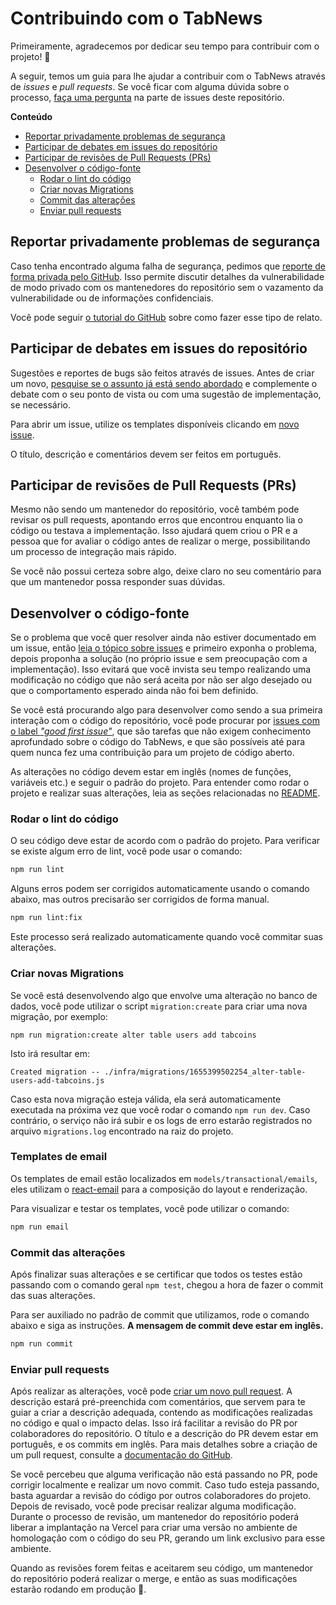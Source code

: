 # Contribuindo com o TabNews

Primeiramente, agradecemos por dedicar seu tempo para contribuir com o projeto! 🎉

A seguir, temos um guia para lhe ajudar a contribuir com o TabNews através de _issues_ e _pull requests_. Se você ficar com alguma dúvida sobre o processo, [faça uma pergunta](https://github.com/filipedeschamps/tabnews.com.br/issues/new?labels=dúvida&projects=&template=3_question.yml) na parte de issues deste repositório.

**Conteúdo**

- [Reportar privadamente problemas de segurança](#reportar-privadamente-problemas-de-segurança)
- [Participar de debates em issues do repositório](#participar-de-debates-em-issues-do-repositório)
- [Participar de revisões de Pull Requests (PRs)](#participar-de-revisões-de-pull-requests-prs)
- [Desenvolver o código-fonte](#desenvolver-o-código-fonte)
  - [Rodar o lint do código](#rodar-o-lint-do-código)
  - [Criar novas Migrations](#criar-novas-migrations)
  - [Commit das alterações](#commit-das-alterações)
  - [Enviar pull requests](#enviar-pull-requests)

## Reportar privadamente problemas de segurança

Caso tenha encontrado alguma falha de segurança, pedimos que [reporte de forma privada pelo GitHub](https://github.com/filipedeschamps/tabnews.com.br/security/advisories/new). Isso permite discutir detalhes da vulnerabilidade de modo privado com os mantenedores do repositório sem o vazamento da vulnerabilidade ou de informações confidenciais.

Você pode seguir [o tutorial do GitHub](https://docs.github.com/pt/code-security/security-advisories/guidance-on-reporting-and-writing-information-about-vulnerabilities/privately-reporting-a-security-vulnerability#privately-reporting-a-security-vulnerability) sobre como fazer esse tipo de relato.

## Participar de debates em issues do repositório

Sugestões e reportes de bugs são feitos através de issues. Antes de criar um novo, [pesquise se o assunto já está sendo abordado](https://github.com/filipedeschamps/tabnews.com.br/issues) e complemente o debate com o seu ponto de vista ou com uma sugestão de implementação, se necessário.

Para abrir um issue, utilize os templates disponíveis clicando em [novo issue](https://github.com/filipedeschamps/tabnews.com.br/issues/new/choose).

O título, descrição e comentários devem ser feitos em português.

## Participar de revisões de Pull Requests (PRs)

Mesmo não sendo um mantenedor do repositório, você também pode revisar os pull requests, apontando erros que encontrou enquanto lia o código ou testava a implementação. Isso ajudará quem criou o PR e a pessoa que for avaliar o código antes de realizar o merge, possibilitando um processo de integração mais rápido.

Se você não possui certeza sobre algo, deixe claro no seu comentário para que um mantenedor possa responder suas dúvidas.

## Desenvolver o código-fonte

Se o problema que você quer resolver ainda não estiver documentado em um issue, então [leia o tópico sobre issues](#participar-de-debates-em-issues-do-repositório) e primeiro exponha o problema, depois proponha a solução (no próprio issue e sem preocupação com a implementação). Isso evitará que você invista seu tempo realizando uma modificação no código que não será aceita por não ser algo desejado ou que o comportamento esperado ainda não foi bem definido.

Se você está procurando algo para desenvolver como sendo a sua primeira interação com o código do repositório, você pode procurar por [issues com o label _"good first issue"_](https://github.com/filipedeschamps/tabnews.com.br/contribute), que são tarefas que não exigem conhecimento aprofundado sobre o código do TabNews, e que são possíveis até para quem nunca fez uma contribuição para um projeto de código aberto.

As alterações no código devem estar em inglês (nomes de funções, variáveis etc.) e seguir o padrão do projeto. Para entender como rodar o projeto e realizar suas alterações, leia as seções relacionadas no [README](/README.md#instalar-e-rodar-o-projeto).

### Rodar o lint do código

O seu código deve estar de acordo com o padrão do projeto. Para verificar se existe algum erro de lint, você pode usar o comando:

```bash
npm run lint
```

Alguns erros podem ser corrigidos automaticamente usando o comando abaixo, mas outros precisarão ser corrigidos de forma manual.

```bash
npm run lint:fix
```

Este processo será realizado automaticamente quando você commitar suas alterações.

### Criar novas Migrations

Se você está desenvolvendo algo que envolve uma alteração no banco de dados, você pode utilizar o script `migration:create` para criar uma nova migração, por exemplo:

```
npm run migration:create alter table users add tabcoins
```

Isto irá resultar em:

```
Created migration -- ./infra/migrations/1655399502254_alter-table-users-add-tabcoins.js
```

Caso esta nova migração esteja válida, ela será automaticamente executada na próxima vez que você rodar o comando `npm run dev`. Caso contrário, o serviço não irá subir e os logs de erro estarão registrados no arquivo `migrations.log` encontrado na raiz do projeto.

### Templates de email

Os templates de email estão localizados em `models/transactional/emails`, eles utilizam o [react-email](https://react.email/) para a composição do layout e renderização.

Para visualizar e testar os templates, você pode utilizar o comando:

```bash
npm run email
```

### Commit das alterações

Após finalizar suas alterações e se certificar que todos os testes estão passando com o comando geral `npm test`, chegou a hora de fazer o commit das suas alterações.

Para ser auxiliado no padrão de commit que utilizamos, rode o comando abaixo e siga as instruções. **A mensagem de commit deve estar em inglês.**

```bash
npm run commit
```

### Enviar pull requests

Após realizar as alterações, você pode [criar um novo pull request](https://github.com/filipedeschamps/tabnews.com.br/compare). A descrição estará pré-preenchida com comentários, que servem para te guiar a criar a descrição adequada, contendo as modificações realizadas no código e qual o impacto delas. Isso irá facilitar a revisão do PR por colaboradores do repositório. O título e a descrição do PR devem estar em português, e os commits em inglês. Para mais detalhes sobre a criação de um pull request, consulte a [documentação do GitHub](https://docs.github.com/pt/pull-requests/collaborating-with-pull-requests/proposing-changes-to-your-work-with-pull-requests/creating-a-pull-request-from-a-fork).

Se você percebeu que alguma verificação não está passando no PR, pode corrigir localmente e realizar um novo commit. Caso tudo esteja passando, basta aguardar a revisão do código por outros colaboradores do projeto. Depois de revisado, você pode precisar realizar alguma modificação. Durante o processo de revisão, um mantenedor do repositório poderá liberar a implantação na Vercel para criar uma versão no ambiente de homologação com o código do seu PR, gerando um link exclusivo para esse ambiente.

Quando as revisões forem feitas e aceitarem seu código, um mantenedor do repositório poderá realizar o merge, e então as suas modificações estarão rodando em produção 🎉.
